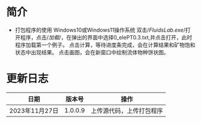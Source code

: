 # 简介
* 打包程序的使用
  Windows10或Windows11操作系统
  双击/*FluidsLab.exe*/打开程序，点击/*加载*/，在弹出的界面中选择0_elePT0.3.txt,并点击打开，此时程序加载第一个例子。
  点击计算，等待进度条完成，会在计算结果和矿物饱和状态中出现结果。
  点击画图，会在新窗口中绘制流体物种饼状图。
# 更新日志
|日期|版本号|操作|
|---|---|---|
|2023年11月27日 | 1.0.0.9 | 上传源代码，上传打包程序|
